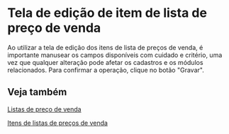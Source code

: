 # Tela de edição de item de lista de preço de venda

Ao utilizar a tela de edição dos itens de lista de preços de venda, é importante manusear os campos disponíveis com cuidado e critério, uma vez que qualquer alteração pode afetar os cadastros e os módulos relacionados. 
Para confirmar a operação, clique no botão "Gravar".

## Veja também

[Listas de preço de venda](priceList)

[Itens de listas de preços de venda](priceListItem)